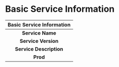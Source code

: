 # **Basic Service Information**

|**Basic Service Information**|
| :-: |
|**Service Name**|**ReportService**|
|**Service Version**|1.0|
|**Service Description**|This service is used  to get report information from Access One|
|**Prod**|<p></p><p></p><p><https://api.fdportfoliomanager.com/pm/ReportService.svc><https://api.fdportfoliomanager.com/pm/ReportService.svc/rest></p><p></p>|
